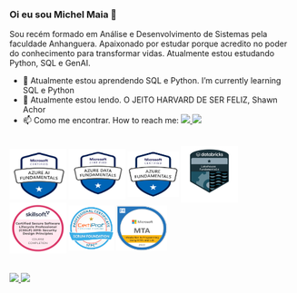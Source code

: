 ### Oi eu sou Michel Maia 👋

Sou recém formado em Análise e Desenvolvimento de Sistemas pela faculdade Anhanguera. 
Apaixonado por estudar porque acredito no poder do conhecimento para transformar vidas. 
Atualmente estou estudando Python, SQL e GenAI. 


<!--
<p align="center">
  <img src="https://tenor.com/view/jim-carrey-jim-carrey-typing-jim-carrey-typing-angry-jim-carrey-typing-fast-gif-22736994"/>
</p>
-->


- 🌱 Atualmente estou aprendendo SQL e Python. I’m currently learning SQL e Python
- 📗 Atualmente estou lendo. O JEITO HARVARD DE SER FELIZ, Shawn Achor
- 📫 Como me encontrar. How to reach me: 
<a href="programador.michel.maia@gmail.com " target="_blank"> <img src="https://img.shields.io/badge/Gmail-D14836?style=for-the-badge&logo=gmail&logoColor=white"/> </a> <a href="https://www.linkedin.com/in/maia-michel" target="_blank"> <img src="https://img.shields.io/badge/LinkedIn-0077B5?style=for-the-badge&logo=linkedin&logoColor=white"/> </a>  


<br>


<div style= "display: inline_block">
  <img align="center" alt="AI-badge" height="90" width="100" src="ai 900.png">
  <img align="center" alt="DP-badge" height="90" width="100" src="dp900-michel.png">
  <img align="center" alt="AZ-badge" height="80" width="90" src="az900-michel.png">
  <img align="center" alt="Databricks-badge" height="100" width="100" src="databricks-michel.png">
  <img align="center" alt="CSSLP-badge" height="90" width="100" src="CSSLP-michel.png">
  <img align="center" alt="Srcum-badge" height="80" width="80" src="scrum-michel.png">
   <img align="center" alt="MTA-badge" height="80" width="90" src="mta-michel.png">
</div>
<br>
<br>
  
  <div>
  <a href="https://github.com/michel-maia">
  <img height="180em" src="https://github-readme-stats.vercel.app/api?username=michel-maia&show_icons=true&theme=prussian&include_all_commits=true&count_private=true"/>
  <img height="220em" src="https://github-readme-stats.vercel.app/api/top-langs/?username=michel-maia&layout=compact&langs_count=168&theme=prussian"/>
  </div> <br> <br>


## 

<br>
<!--
![Snake animation](https://github.com/Michel-Maia/Michel-Maia/blob/output/github-contribution-grid-snake.svg)

</div>
-->
